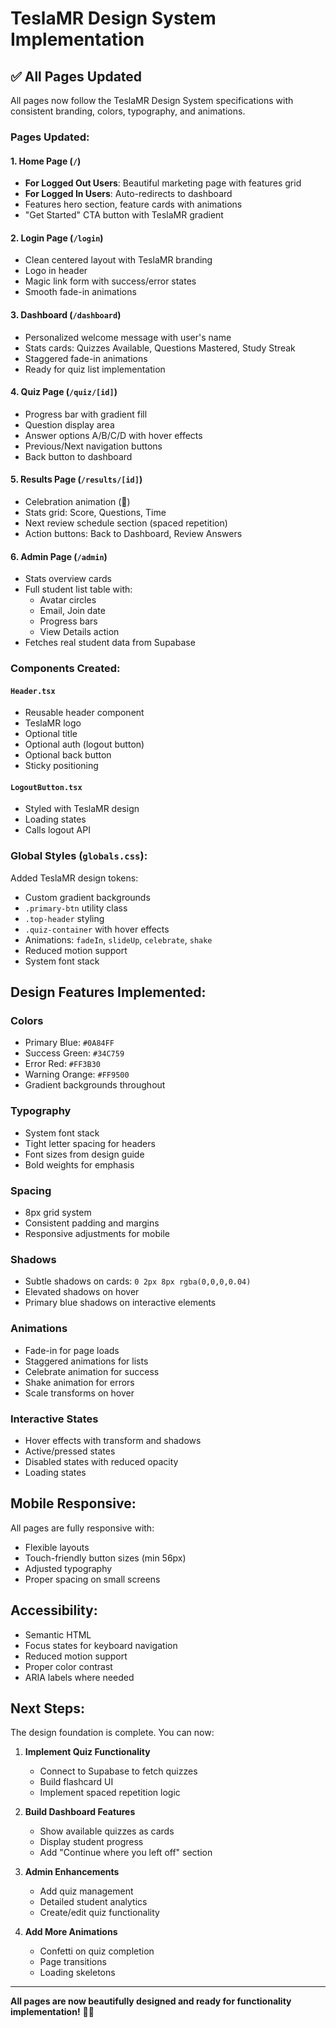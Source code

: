 # TeslaMR Design System Implementation

## ✅ All Pages Updated

All pages now follow the TeslaMR Design System specifications with consistent branding, colors, typography, and animations.

### Pages Updated:

#### 1. **Home Page (`/`)**
- **For Logged Out Users**: Beautiful marketing page with features grid
- **For Logged In Users**: Auto-redirects to dashboard
- Features hero section, feature cards with animations
- "Get Started" CTA button with TeslaMR gradient

#### 2. **Login Page (`/login`)**
- Clean centered layout with TeslaMR branding
- Logo in header
- Magic link form with success/error states
- Smooth fade-in animations

#### 3. **Dashboard (`/dashboard`)**
- Personalized welcome message with user's name
- Stats cards: Quizzes Available, Questions Mastered, Study Streak
- Staggered fade-in animations
- Ready for quiz list implementation

#### 4. **Quiz Page (`/quiz/[id]`)**
- Progress bar with gradient fill
- Question display area
- Answer options A/B/C/D with hover effects
- Previous/Next navigation buttons
- Back button to dashboard

#### 5. **Results Page (`/results/[id]`)**
- Celebration animation (🎉)
- Stats grid: Score, Questions, Time
- Next review schedule section (spaced repetition)
- Action buttons: Back to Dashboard, Review Answers

#### 6. **Admin Page (`/admin`)**
- Stats overview cards
- Full student list table with:
  - Avatar circles
  - Email, Join date
  - Progress bars
  - View Details action
- Fetches real student data from Supabase

### Components Created:

#### `Header.tsx`
- Reusable header component
- TeslaMR logo
- Optional title
- Optional auth (logout button)
- Optional back button
- Sticky positioning

#### `LogoutButton.tsx`
- Styled with TeslaMR design
- Loading states
- Calls logout API

### Global Styles (`globals.css`):

Added TeslaMR design tokens:
- Custom gradient backgrounds
- `.primary-btn` utility class
- `.top-header` styling
- `.quiz-container` with hover effects
- Animations: `fadeIn`, `slideUp`, `celebrate`, `shake`
- Reduced motion support
- System font stack

## Design Features Implemented:

### Colors
- Primary Blue: `#0A84FF`
- Success Green: `#34C759`
- Error Red: `#FF3B30`
- Warning Orange: `#FF9500`
- Gradient backgrounds throughout

### Typography
- System font stack
- Tight letter spacing for headers
- Font sizes from design guide
- Bold weights for emphasis

### Spacing
- 8px grid system
- Consistent padding and margins
- Responsive adjustments for mobile

### Shadows
- Subtle shadows on cards: `0 2px 8px rgba(0,0,0,0.04)`
- Elevated shadows on hover
- Primary blue shadows on interactive elements

### Animations
- Fade-in for page loads
- Staggered animations for lists
- Celebrate animation for success
- Shake animation for errors
- Scale transforms on hover

### Interactive States
- Hover effects with transform and shadows
- Active/pressed states
- Disabled states with reduced opacity
- Loading states

## Mobile Responsive:

All pages are fully responsive with:
- Flexible layouts
- Touch-friendly button sizes (min 56px)
- Adjusted typography
- Proper spacing on small screens

## Accessibility:

- Semantic HTML
- Focus states for keyboard navigation
- Reduced motion support
- Proper color contrast
- ARIA labels where needed

## Next Steps:

The design foundation is complete. You can now:

1. **Implement Quiz Functionality**
   - Connect to Supabase to fetch quizzes
   - Build flashcard UI
   - Implement spaced repetition logic

2. **Build Dashboard Features**
   - Show available quizzes as cards
   - Display student progress
   - Add "Continue where you left off" section

3. **Admin Enhancements**
   - Add quiz management
   - Detailed student analytics
   - Create/edit quiz functionality

4. **Add More Animations**
   - Confetti on quiz completion
   - Page transitions
   - Loading skeletons

---

**All pages are now beautifully designed and ready for functionality implementation!** 🎨✨

